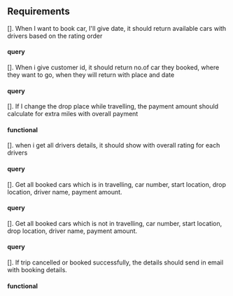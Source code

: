 ## Requirements

[]. When I want to book car, I'll give date, it should return available cars with drivers based on the rating order

#### query

[]. When i give customer id, it should return no.of car they booked, where they want to go, when they will return with place and date

#### query

[]. If I change the drop place while travelling, the payment amount should calculate for extra miles with overall payment

#### functional

[]. when i get all drivers details, it should show with overall rating for each drivers

#### query

[]. Get all booked cars which is in travelling, car number, start location, drop location, driver name, payment amount.

#### query

[]. Get all booked cars which is not in travelling, car number, start location, drop location, driver name, payment amount.

#### query

[]. If trip cancelled or booked successfully, the details should send in email with booking details.

#### functional
